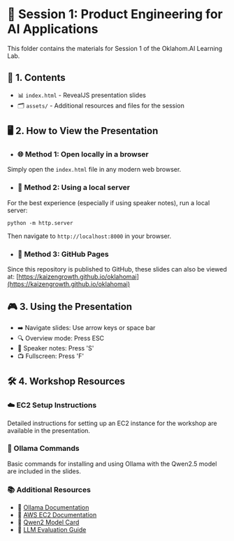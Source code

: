 # 🧠 Session 1: Product Engineering for AI Applications

This folder contains the materials for Session 1 of the Oklahom.AI Learning Lab.

## 📁 1. Contents

- 📊 `index.html` - RevealJS presentation slides
- 🗂️ `assets/` - Additional resources and files for the session

## 🖥️ 2. How to View the Presentation

* ### 🌐 Method 1: Open locally in a browser
Simply open the `index.html` file in any modern web browser.

* ### 🚀 Method 2: Using a local server
For the best experience (especially if using speaker notes), run a local server:

`python -m http.server`

Then navigate to `http://localhost:8000` in your browser.

* ### 🔗 Method 3: GitHub Pages
Since this repository is published to GitHub, these slides can also be viewed at:
[https://kaizengrowth.github.io/oklahomai](https://kaizengrowth.github.io/oklahomai)


## 🎮 3. Using the Presentation
- ➡️ Navigate slides: Use arrow keys or space bar
- 🔍 Overview mode: Press ESC
- 📝 Speaker notes: Press 'S'
- 📺 Fullscreen: Press 'F'

## 🛠️ 4. Workshop Resources

### ☁️ EC2 Setup Instructions
Detailed instructions for setting up an EC2 instance for the workshop are available in the presentation.

### 🤖 Ollama Commands
Basic commands for installing and using Ollama with the Qwen2.5 model are included in the slides.

### 📚 Additional Resources

- 📘 [Ollama Documentation](https://ollama.com/docs)
- 📙 [AWS EC2 Documentation](https://docs.aws.amazon.com/ec2/)
- 📗 [Qwen2 Model Card](https://huggingface.co/Qwen/Qwen2-7B)
- 📕 [LLM Evaluation Guide](https://huggingface.co/docs/evaluate/llm_evaluation)
